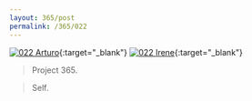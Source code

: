 ```yaml
---
layout: 365/post
permalink: /365/022
---
```


[![022 Arturo](https://c1.staticflickr.com/1/451/19673054771_a06eb76410_b.jpg)](https://www.flickr.com/photos/131440297@N08/19673054771/){:target="_blank"}
[![022 Irene](https://c1.staticflickr.com/1/464/19047854183_12c8e32b1b_c.jpg)](https://www.flickr.com/photos/25124902@N04/19047854183/){:target="_blank"}


> Project 365.

> Self.
